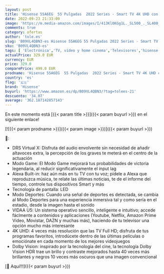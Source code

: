 ```yaml
---
layout: post
title: 'Hisense 55A6EG  55 Pulgadas  2022 Series - Smart TV 4K UHD con Dolby Vision HDR  DTS Virtual X  Freeview Play  Alexa Built-in  Bluetooth  Nuevo 2022   Black'
date: 2022-09-23 21:33:09
image: 'https://m.media-amazon.com/images/I/413Kl0KGg1L._SL500_._SL400_.jpg'
comments: true
category: ofertas
author: 'tole.es'
slug: 'B09VL4QBN3-es Hisense 55A6EG 55 Pulgadas 2022 Series - Smart TV 4K UHD...'
sku: 'B09VL4QBN3-es'
tags: [ 'Electrónica','TV, vídeo y home cinema','Televisores','hisense','smart','tv','🇪🇸', ]
actualPrice: 329.0 EUR
currency: EUR
price: 329.0
comparePrice: 499.0 EUR
prodname: 'Hisense 55A6EG  55 Pulgadas  2022 Series - Smart TV 4K UHD con Dolby Vision HDR  DTS Virtual X  Freeview Play  Alexa Built-in  Bluetooth  Nuevo 2022   Black'
country: 'es'
flag: '🇪🇸'
brand: 'Hisense'
buyurl: 'https://www.amazon.es/dp/B09VL4QBN3/?tag=tolees-21'
descuento: '34.07'
average: '362.187142857143'
---
```


En este momento está [{{< param title >}}]({{< param buyurl >}}) en el siguiente enlace!

[![{{< param prodname >}}]({{< param image >}})]({{< param buyurl >}})

🔎:

- DRS Virtual X: Disfruta del audio envolvente sin necesidad de añadir altavoces extra, la percepción de los graves te meterá en el centro de la actuación
- Modo Game: El Modo Game mejorará tus probabilidades de victoria legendaria, al reducir significativamente el input lag
- Alexa Built-in: haz aún más en tu TV con tu voz; pídele a Alexa que reproduzca música, te relate las últimas noticias, te de el informe del tiempo, controle tus dispositivos Smart y más
- Tecnología de pantalla: LED
- Modo Deportes: Cuando una señal de deportes es detectada, se cambia al Modo Deportes para una experiencia inmersiva tal y como sería en el estadio, desde la imagen hasta el sonido
- VIDAA U5: Un sistema operativo sencillo, inteligente e intuitivo; accede fáclmente a contenidos y aplicaciones (Youtube, Netflix, Amazon Prime Video, Movistar, DAZN y muchas más), haciendo de tu televisor una opción mucho más interesante
- 4K UHD: 4 veces más resolución que las TV Full HD; disfruta de tus programas favoritos, introdúcete dentro de las últimas películas o emociónate en cada momento de los mejores videojuegos
- Dolby Vision: inspirado por la tecnología del cine, la tecnología Dolby Vision HDR trae un brillo y contraste mejorados hasta 40 veces más brillantes y negros 10 veces más oscuros que una imagen convencional

[🛒 Aquí!!!]({{< param buyurl >}})
